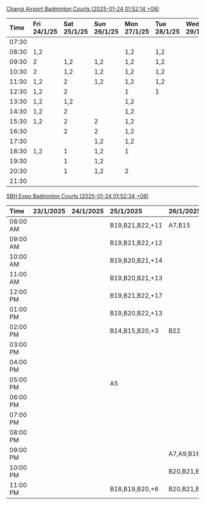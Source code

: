 [Changi Airport Badminton Courts (2025-01-24 01:52:14 +08)](https://www.carc.org.sg/FacilityBooking.aspx)

| Time   | Fri 24/1/25   | Sat 25/1/25   | Sun 26/1/25   | Mon 27/1/25   | Tue 28/1/25   | Wed 29/1/25   | Thu 30/1/25   |
|:-------|:--------------|:--------------|:--------------|:--------------|:--------------|:--------------|:--------------|
| 07:30  |               |               |               |               |               |               |               |
| 08:30  | 1,2           |               |               | 1,2           | 1,2           |               |               |
| 09:30  | 2             | 1,2           | 1,2           | 1,2           | 1,2           |               |               |
| 10:30  | 2             | 1,2           | 1,2           | 1,2           | 1,2           |               |               |
| 11:30  | 1,2           | 2             | 1,2           | 1,2           | 1,2           |               |               |
| 12:30  | 1,2           | 2             |               | 1             | 1             |               |               |
| 13:30  | 1,2           | 1,2           |               | 1,2           |               |               |               |
| 14:30  | 1,2           | 2             |               | 1,2           |               |               |               |
| 15:30  | 1,2           | 2             | 2             | 1,2           |               |               |               |
| 16:30  |               | 2             | 2             | 1,2           |               |               |               |
| 17:30  |               |               | 1,2           | 1,2           |               |               |               |
| 18:30  | 1,2           | 1             | 1,2           | 1             |               |               |               |
| 19:30  |               | 1             | 1,2           |               |               |               |               |
| 20:30  |               | 1             | 1,2           | 2             |               |               |               |
| 21:30  |               |               |               |               |               |               |               |

[SBH Expo Badminton Courts (2025-01-24 01:52:34 +08)](https://singaporebadmintonhall.getomnify.com/widgets/O3MRKGBH359GA55KHMG1RD)

| Time     | 23/1/2025   | 24/1/2025   | 25/1/2025       | 26/1/2025       | 27/1/2025       | 28/1/2025       | 29/1/2025   |
|:---------|:------------|:------------|:----------------|:----------------|:----------------|:----------------|:------------|
| 08:00 AM |             |             | B19,B21,B22,+11 | A7,B15          | B13,B14,B18,+6  | B19,B21,B22,+14 |             |
| 09:00 AM |             |             | B19,B21,B22,+12 |                 |                 | B19,B21,B22,+14 |             |
| 10:00 AM |             |             | B19,B20,B21,+14 |                 |                 | B19,B21,B22,+15 |             |
| 11:00 AM |             |             | B19,B20,B21,+13 |                 |                 | B19,B21,B22,+14 |             |
| 12:00 PM |             |             | B19,B21,B22,+17 |                 |                 | B19,B21,B22,+13 |             |
| 01:00 PM |             |             | B19,B20,B22,+13 |                 | A8,A9,B22       | B19,B21,B22,+16 |             |
| 02:00 PM |             |             | B14,B15,B20,+3  | B22             | B11             | B19,B21,B22,+15 |             |
| 03:00 PM |             |             |                 |                 |                 | A1,B11          |             |
| 04:00 PM |             |             |                 |                 |                 | B11             |             |
| 05:00 PM |             |             | A5              |                 |                 | B12,B13,B14     |             |
| 06:00 PM |             |             |                 |                 | A1,A5,A7        | B12,B13,B14,+8  |             |
| 07:00 PM |             |             |                 |                 | A10,A8,B14,+5   | B13,B14,B15,+9  |             |
| 08:00 PM |             |             |                 |                 | B19,B20,B21,+12 |                 |             |
| 09:00 PM |             |             |                 | A7,A9,B16,+2    | B19,B20,B21,+15 | A6,A8,A9        |             |
| 10:00 PM |             |             |                 | B20,B21,B22,+14 | A10,A8,A9,+7    | A10,A8,A9,+7    |             |
| 11:00 PM |             |             | B18,B19,B20,+6  | B20,B21,B22,+16 | A10,A8,A9,+7    | A10,A8,A9,+7    |             |
